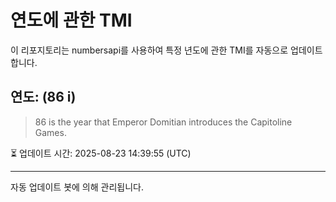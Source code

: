
# 연도에 관한 TMI

이 리포지토리는 numbersapi를 사용하여 특정 년도에 관한 TMI를 자동으로 업데이트합니다.

## 연도: (86 i)
> 86 is the year that Emperor Domitian introduces the Capitoline Games.

⏳ 업데이트 시간: 2025-08-23 14:39:55 (UTC)

---
자동 업데이트 봇에 의해 관리됩니다.
